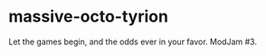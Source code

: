 massive-octo-tyrion
===================

Let the games begin, and the odds ever in your favor. ModJam #3.
